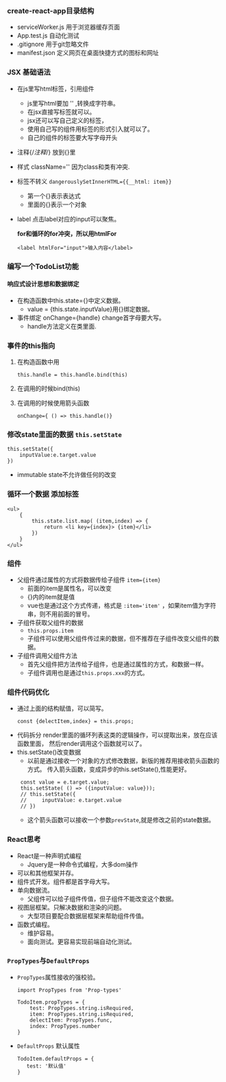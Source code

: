 ### create-react-app目录结构
- serviceWorker.js 用于浏览器缓存页面
- App.test.js 自动化测试
- .gitignore 用于git忽略文件
- manifest.json 定义网页在桌面快捷方式的图标和网址

### JSX 基础语法
- 在js里写html标签，引用组件
    - js里写html要加 '' ,转换成字符串。
    - 在jsx直接写标签就可以。
    - jsx还可以写自己定义的标签，
    - 使用自己写的组件用标签的形式引入就可以了。
    - 自己的组件的标签要大写字母开头    
- 注释{/*注释*/}  放到{}里
- 样式 className='' 因为class和类有冲突.
- 标签不转义 `dangerouslySetInnerHTML={{__html: item}}`
    - 第一个{}表示表达式
    - 里面的{}表示一个对象
- label 点击label对应的input可以聚焦。

    **for和循环的for冲突，所以用htmlFor**
    
    `<label htmlFor="input">输入内容</label>`    
    
    
### 编写一个TodoList功能    
#### 响应式设计思想和数据绑定
  - 在构造函数中this.state={}中定义数据。
    - value = {this.state.inputValue}用{}绑定数据。
  - 事件绑定  onChange={handle} change首字母要大写。
    - handle方法定义在类里面.
    
### 事件的this指向
      
 1. 在构造函数中用
    ```
    this.handle = this.handle.bind(this)
    ```
 
 2.  在调用的时候bind(this)   
 3. 在调用的时候使用箭头函数 
    ```
    onChange={ () => this.handle()} 
    ```      
 ### 修改state里面的数据 `this.setState`
    this.setState({
        inputValue:e.target.value
    })
  - immutable state不允许做任何的改变  
 ### 循环一个数据 添加标签
    <ul>
        {
            this.state.list.map( (item,index) => {
                return <li key={index}> {item}</li>
            })
        }
    </ul>   
 ###   组件
 - 父组件通过属性的方式将数据传给子组件
     `item={item}` 
     - 前面的item是属性名，可以改变
     - {}内的item就是值
     - vue也是通过这个方式传递，格式是 `:item='item'` ，如果item值为字符串，则不用前面的冒号。
 - 子组件获取父组件的数据
    - `this.props.item`    
    - 子组件可以使用父组件传过来的数据，但不推荐在子组件改变父组件的数据。
 - 子组件调用父组件方法
    - 首先父组件把方法传给子组件，也是通过属性的方式，和数据一样。 
    - 子组件调用也是通过`this.props.xxx`的方式。  
 ### 组件代码优化
 - 通过上面的结构赋值，可以简写。 
    ```
    const {delectItem,index} = this.props;
    ```
 - 代码拆分
    render里面的循环列表这类的逻辑操作，可以提取出来，放在应该函数里面，
    然后render调用这个函数就可以了。
 - this.setState()改变数据     
   - 以前是通过接收一个对象的方式修改数据，新版的推荐用接收箭头函数的方式。
   传入箭头函数，变成异步的this.setState(),性能更好。
   ```
    const value = e.target.value;
    this.setState( () => ({inputValue: value}));
    // this.setState({
    //     inputValue: e.target.value
    // })
   ```   
    - 这个箭头函数可以接收一个参数`prevState`,就是修改之前的state数据。
    
 ###   React思考
 - React是一种声明式编程
    - Jquery是一种命令式编程，大多dom操作
 - 可以和其他框架并存。
 - 组件式开发。组件都是首字母大写。
 - 单向数据流。   
   - 父组件可以给子组件传值，但子组件不能改变这个数据。
 - 视图层框架。只解决数据和渲染的问题。
   - 大型项目要配合数据层框架来帮助组件传值。
 - 函数式编程。
   - 维护容易。
   - 面向测试。更容易实现前端自动化测试。  
   
### `PropTypes`与`DefaultProps`  
-  `PropTypes`属性接收的强校验。
    ```
    import PropTypes from 'Prop-types'
    
    TodoItem.propTypes = {
        test: PropTypes.string.isRequired,
        item: PropTypes.string.isRequired,
        delectItem: PropTypes.func,
        index: PropTypes.number
    }
    ```
- `DefaultProps`  默认属性  
    ```
    TodoItem.defaultProps = {
       test: '默认值'
    }
    ``` 
      
    
      